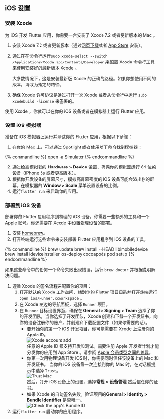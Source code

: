 ## iOS 设置

### 安装 Xcode

为 iOS 开发 Flutter 应用，你需要一台安装了 Xcode 7.2 或者更新版本的 Mac 。

1. 安装 Xcode 7.2  或者更新版本（通过[网页下载](https://developer.apple.com/xcode/)或者 [App Store](https://itunes.apple.com/us/app/xcode/id497799835) 安装）。
1. 通过在在命令行运行`sudo xcode-select --switch /Applications/Xcode.app/Contents/Developer` 来配置 Xcode 命令行工具来使用安装好的最新版本 Xcode 。

	大多数情况下，这是安装最新版 Xcode 的正确的路径。如果你想使用不同的版本，请改为指定的路径。
1. 确保 Xcode 许可协议是通过打开一次 Xcode 或者从命令行中运行 `sudo xcodebuild -license` 来签署的。



使用 Xcode ，你就可以在你的 iOS 设备或者在模拟器上运行 Flutter 应用。

### 设置 iOS 模拟器

准备在 iOS 模拟器上运行并测试你的 Flutter 应用，根据以下步骤：

1. 在你的 Mac 上，可以通过 Spotlight 或者使用以下命令找到模拟器：

{% commandline %}
open -a Simulator
{% endcommandline %}

2. 通过检查模拟器的 **Hardware > Device** 设置，确保你的模拟器运行 64 位的设备（iPhone 5s 或者更高版本）。
3. 根据你开发设备的屏幕尺寸，模拟高屏幕密度的 iOS 设备可能会溢出你的屏幕，在模拟器的 **Window > Scale** 菜单设置设备的比例。
4. 运行`flutter run` 来启动你的应用。


### 部署到 iOS 设备

部署你的 Flutter 应用程序到物理的 iOS 设备，你需要一些额外的工具和一个 Apple 账号。你还需要在 Xcode 中设置物理设备的部署。

1. 安装 [homebrew](http://brew.sh/)。
1. 打开终端运行这些命令来安装部署 Flutter 应用程序到 iOS 设备的工具。

{% commandline %}
brew update
brew install --HEAD libimobiledevice
brew install ideviceinstaller ios-deploy cocoapods
pod setup
{% endcommandline %}

如果这些命令中的任何一个命令失败出现错误，运行 `brew doctor` 并根据说明解决问题。

1. 遵循 Xcode 的签名流程来配置你的项目：
    1. 打开默认的 Xcode 工作空间，找到你的 Flutter 项目目录并打开终端运行 `open ios/Runner.xcworkspace`  。
    1. 在 Xcode 左边的导航面板，选择 `Runner`  项目。
    1. 在 `Runner` 目标设置界面，确保在 **General > Signing > Team** 选择了你的开发团队，当你选择了开发团队，Xcode 创建和下载一个开发证书，向你的设备注册你的账户，并创建和下载配置文件（如果你需要的话）。
        * 要开始你的第一个 iOS 开发项目，你可能需要在 Xcode 上注册你的 Apple ID。<br>
        ![Xcode account add](/images/setup/xcode-account.png)<br>
        任意的 Apple ID 都支持开发和测试。需要注册 Apple 开发者计划才能分发你的应用到 App Store 。请参阅 [Apple 会员类型之间的差异](https://developer.apple.com/support/compare-memberships)。
        * 你第一次用物理设备开发 iOS 时，你需要同时信任该设备上的 Mac 和开发证书。  当你的 iOS 设备第一次连接到你的 Mac 时，在对话框提示中选择 `Trust`。<br>
        ![Trust Mac](/images/setup/trust-computer.png)<br>
        然后，打开 iOS 设备上的设置，选择**常规 > 设备管理** 然后信任你的证书。
        * 如果 Xcode 的自动签名失败，验证项目的**General > Identity > Bundle Identifier**  是否唯一。<br>
        ![Check the app's Bundle ID](/images/setup/xcode-unique-bundle-id.png)
1. 运行`flutter run` 启动你的应用程序。
